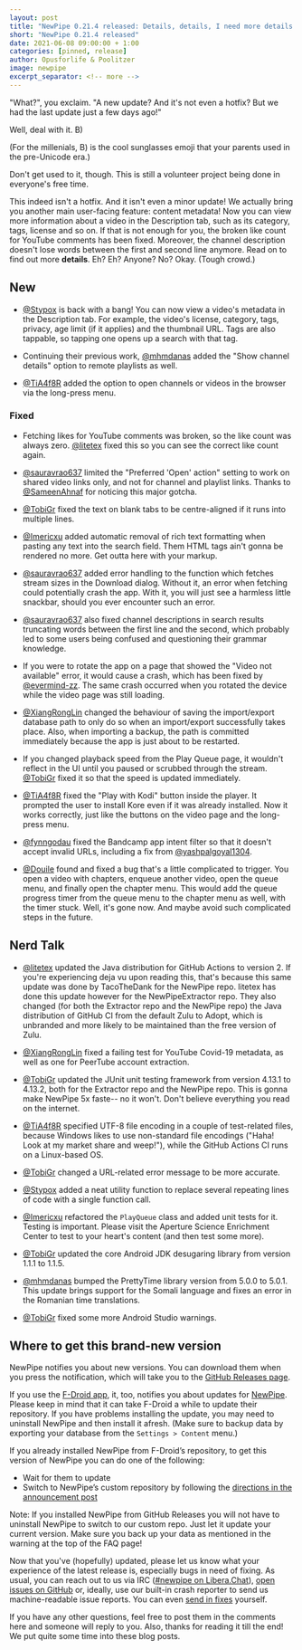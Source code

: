 ```yaml
---
layout: post
title: "NewPipe 0.21.4 released: Details, details, I need more details!"
short: "NewPipe 0.21.4 released"
date: 2021-06-08 09:00:00 + 1:00
categories: [pinned, release]
author: Opusforlife & Poolitzer
image: newpipe
excerpt_separator: <!-- more -->
---
```


"What?", you exclaim. "A new update? And it's not even a hotfix? But we had the last update just a few days ago!"

Well, deal with it. B)

(For the millenials, B) is the cool sunglasses emoji that your parents used in the pre-Unicode era.)

Don't get used to it, though. This is still a volunteer project being done in everyone's free time.

This indeed isn't a hotfix. And it isn't even a minor update! We actually bring you another main user-facing feature: content metadata! Now you can view more information about a video in the Description tab, such as its category, tags, license and so on. If that is not enough for you, the broken like count for YouTube comments has been fixed. Moreover, the channel description doesn't lose words between the first and second line anymore. Read on to find out more **details**. Eh? Eh? Anyone? No? Okay. (Tough crowd.)

<!-- more -->

## New

- [@Stypox](https://github.com/Stypox) is back with a bang! You can now view a video's metadata in the Description tab. For example, the video's license, category, tags, privacy, age limit (if it applies) and the thumbnail URL. Tags are also tappable, so tapping one opens up a search with that tag.

- Continuing their previous work, [@mhmdanas](https://github.com/mhmdanas) added the "Show channel details" option to remote playlists as well.

- [@TiA4f8R](https://github.com/TiA4f8R) added the option to open channels or videos in the browser via the long-press menu.

### Fixed

- Fetching likes for YouTube comments was broken, so the like count was always zero. [@litetex](https://github.com/litetex) fixed this so you can see the correct like count again.

- [@sauravrao637](https://github.com/sauravrao637) limited the "Preferred 'Open' action" setting to work on shared video links only, and not for channel and playlist links. Thanks to [@SameenAhnaf](https://github.com/SameenAhnaf) for noticing this major gotcha.

- [@TobiGr](https://github.com/TobiGr) fixed the text on blank tabs to be centre-aligned if it runs into multiple lines.

- [@Imericxu](https://github.com/Imericxu) added automatic removal of rich text formatting when pasting any text into the search field. Them HTML tags ain't gonna be rendered no more. Get outta here with your markup. 

- [@sauravrao637](https://github.com/sauravrao637) added error handling to the function which fetches stream sizes in the Download dialog. Without it, an error when fetching could potentially crash the app. With it, you will just see a harmless little snackbar, should you ever encounter such an error.

- [@sauravrao637](https://github.com/sauravrao637) also fixed channel descriptions in search results truncating words between the first line and the second, which probably led to some users being confused and questioning their grammar knowledge.

- If you were to rotate the app on a page that showed the "Video not available" error, it would cause a crash, which has been fixed by [@evermind-zz](https://github.com/evermind-zz). The same crash occurred when you rotated the device while the video page was still loading.

- [@XiangRongLin](https://github.com/XiangRongLin) changed the behaviour of saving the import/export database path to only do so when an import/export successfully takes place. Also, when importing a backup, the path is committed immediately because the app is just about to be restarted.

- If you changed playback speed from the Play Queue page, it wouldn't reflect in the UI until you paused or scrubbed through the stream. [@TobiGr](https://github.com/TobiGr) fixed it so that the speed is updated immediately.

- [@TiA4f8R](https://github.com/TiA4f8R) fixed the "Play with Kodi" button inside the player. It prompted the user to install Kore even if it was already installed. Now it works correctly, just like the buttons on the video page and the long-press menu.

- [@fynngodau](https://github.com/fynngodau) fixed the Bandcamp app intent filter so that it doesn't accept invalid URLs, including a fix from [@yashpalgoyal1304](https://github.com/yashpalgoyal1304).

- [@Douile](https://github.com/Douile) found and fixed a bug that's a little complicated to trigger. You open a video with chapters, enqueue another video, open the queue menu, and finally open the chapter menu. This would add the queue progress timer from the queue menu to the chapter menu as well, with the timer stuck. Well, it's gone now. And maybe avoid such complicated steps in the future.

## Nerd Talk

- [@litetex](https://github.com/litetex) updated the Java distribution for GitHub Actions to version 2. If you're experiencing deja vu upon reading this, that's because this same update was done by TacoTheDank for the NewPipe repo. litetex has done this update however for the NewPipeExtractor repo. They also changed (for both the Extractor repo and the NewPipe repo) the Java distribution of GitHub CI from the default Zulu to Adopt, which is unbranded and more likely to be maintained than the free version of Zulu.

- [@XiangRongLin](https://github.com/XiangRongLin) fixed a failing test for YouTube Covid-19 metadata, as well as one for PeerTube account extraction.

- [@TobiGr](https://github.com/TobiGr) updated the JUnit unit testing framework from version 4.13.1 to 4.13.2, both for the Extractor repo and the NewPipe repo. This is gonna make NewPipe 5x faste-- no it won't. Don't believe everything you read on the internet.

- [@TiA4f8R](https://github.com/TiA4f8R) specified UTF-8 file encoding in a couple of test-related files, because Windows likes to use non-standard file encodings ("Haha! Look at my market share and weep!"), while the GitHub Actions CI runs on a Linux-based OS.

- [@TobiGr](https://github.com/TobiGr) changed a URL-related error message to be more accurate.

- [@Stypox](https://github.com/Stypox) added a neat utility function to replace several repeating lines of code with a single function call.

- [@Imericxu](https://github.com/Imericxu) refactored the `PlayQueue` class and added unit tests for it. Testing is important. Please visit the Aperture Science Enrichment Center to test to your heart's content (and then test some more).

- [@TobiGr](https://github.com/TobiGr) updated the core Android JDK desugaring library from version 1.1.1 to 1.1.5.

- [@mhmdanas](https://github.com/mhmdanas) bumped the PrettyTime library version from 5.0.0 to 5.0.1. This update brings support for the Somali language and fixes an error in the Romanian time translations.

- [@TobiGr](https://github.com/TobiGr) fixed some more Android Studio warnings.

## Where to get this brand-new version

NewPipe notifies you about new versions. You can download them when you press the notification, which will take you to the [GitHub Releases page](https://github.com/TeamNewPipe/NewPipe/releases).

If you use the [F-Droid app](https://f-droid.org/), it, too, notifies you about updates for [NewPipe](https://f-droid.org/packages/org.schabi.newpipe/).
Please keep in mind that it can take F-Droid a while to update their repository. If you have problems installing the update, you may need to uninstall NewPipe and then install it afresh. (Make sure to backup data by exporting your database from the `Settings > Content` menu.)

If you already installed NewPipe from F-Droid’s repository, to get this version of NewPipe you can do one of the following:

* Wait for them to update
* Switch to NewPipe’s custom repository by following the [directions in the announcement post](https://newpipe.net/blog/announcement/f-droid/pinned/f-droid-repo/)

Note: If you installed NewPipe from GitHub Releases you will not have to uninstall NewPipe to switch to our custom repo. Just let it update your current version.
Make sure you back up your data as mentioned in the warning at the top of the FAQ page!

Now that you've (hopefully) updated, please let us know what your experience of the latest release is, especially bugs in need of fixing. As usual, you can reach out to us via IRC ([#newpipe on Libera.Chat](https://web.libera.chat/#newpipe)), [open issues on GitHub](https://github.com/TeamNewPipe/NewPipe/issues/new/choose) or, ideally, use our built-in crash reporter to send us machine-readable issue reports. You can even [send in fixes](https://github.com/TeamNewPipe/NewPipe/blob/dev/.github/CONTRIBUTING.md#bug-fixing) yourself.

If you have any other questions, feel free to post them in the comments here and someone will reply to you.  Also, thanks for reading it till the end! We put quite some time into these blog posts.
